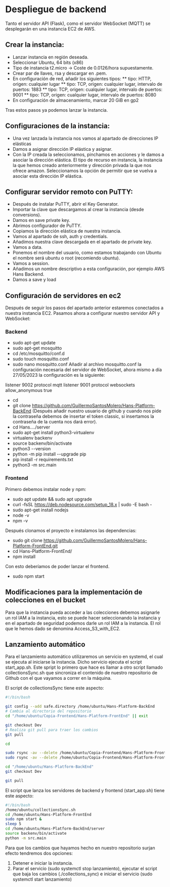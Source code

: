 # Despliegue de backend

Tanto el servidor API (Flask), como el servidor WebSocket (MQTT) se desplegarán en una instancia EC2 de AWS.

## Crear la instancia:
* Lanzar instancia en región deseada.
* Seleccionar Ubuntu, 64 bits (x86)
* Tipo de instancia t2.micro -> Coste de 0.0126/hora supuestamente.
* Crear par de llaves, rsa y descargar en .pem.
* En configuración de red, añadir los siguientes tipos:
** tipo: HTTP, origen: cualquier lugar
** tipo: TCP, origen: cualquier lugar, intervalo de puertos: 1883
** tipo: TCP, origen: cualquier lugar, intervalo de puertos: 9001
** tipo: TCP, origen: cualquier lugar, intervalo de puertos: 8080
* En configuración de almacenamiento, marcar 20 GiB en gp2

Tras estos pasos ya podemos lanzar la instancia.

## Configuraciones de la instancia:
* Una vez lanzada la instancia nos vamos al apartado de direcciones IP elásticas
* Damos a asignar dirección IP elástica y asignar.
* Con la IP creada la seleccionamos, pinchamos en acciones y le damos a asociar la dirección elástica. El tipo de recurso en instancia, la instancia la que hemos creado anteriormente y dirección privada la que nos ofrece amazon. Seleccionamos la opción de permitir que se vuelva a asociar esta dirección IP elástica.

## Configurar servidor remoto con PuTTY:

* Después de instalar PuTTY, abrir el Key Generator.
* Importar la clave que descargamos al crear la instancia (desde conversions).
* Damos en save private key.
* Abrimos configurador de PuTTY.
* Copiamos la dirección elástica de nuestra instancia.
* Vamos al apartado de ssh, auth y credentials.
* Añadimos nuestra clave descargada en el apartado de private key.
* Vamos a data.
* Ponemos el nombre del usuario, como estamos trabajando con Ubuntu el nombre será ubuntu o root (recomiendo ubuntu).
* Vamos a session.
* Añadimos un nombre descriptivo a esta configuración, por ejemplo AWS Hans Backend.
* Damos a save y load

## Configuración de servidores en ec2
Después de seguir los pasos del apartado anterior estaremos conectados a nuestra instancia EC2. Pasamos ahora a configurar nuestro servidor API y WebSocket:
### Backend
* sudo apt-get update
* sudo apt-get mosquitto
* cd /etc/mosquitto/conf.d
* sudo touch mosquitto.conf
* sudo nano mosquitto.conf 
Añadir al archivo mosquitto.conf la configuración necesaria del servidor de WebSocket, ahora mismo a día 27/05/2023 la configuración es la siguiente:

listener 9002 
protocol mqtt
listener 9001
protocol websockets
allow_anonymous true

* cd
* git clone https://github.com/GuillermoSantosMolero/Hans-Platform-BackEnd 
(Después añadir nuestro usuario de github y cuando nos pide la contraseña debemos de insertar el token classic, si insertamos la contraseña de la cuenta nos dará error).
* cd Hans..../server
* sudo apt-get install python3-virtualenv
* virtualenv backenv
* source backenv/bin/activate
* python3 --version
* python -m pip install --upgrade pip
* pip install -r requirements.txt
* python3 -m src.main

### Frontend

Primero debemos instalar node y npm:

* sudo apt update && sudo apt upgrade
* curl -fsSL https://deb.nodesource.com/setup_18.x | sudo -E bash -
* sudo apt-get install nodejs
* node -v
* npm -v

Después clonamos el proyecto e instalamos las dependencias:

* sudo git clone https://github.com/GuillermoSantosMolero/Hans-Platform-FrontEnd.git
* cd Hans-Platform-FrontEnd/
* npm install 

Con esto deberíamos de poder lanzar el frontend.

* sudo npm start
## Modificaciones para la implementación de colecciones en el bucket

Para que la instancia pueda acceder a las colecciones debemos asignarle un rol IAM a la instancia, esto se puede hacer seleccionando la instancia y en el apartado de seguridad podemos darle un rol IAM a la instancia. El rol que le hemos dado se denomina Access_S3_with_EC2.

## Lanzamiento automático

Para el lanzamiento automático utilizaremos un servicio en systemd, el cual se ejecuta al iniciarse la instancia.
Dicho servicio ejecuta el script start_app.sh. Este spript lo primero que hace es llamar a otro script llamado collectionsSync.sh que sincroniza el contenido de nuestro repositorio de Github con el que vayamos a correr en la máquina.

El script de collectionsSync tiene este aspecto:
```sh
#!/bin/bash

git config --add safe.directory /home/ubuntu/Hans-Platform-BackEnd
# Cambia al directorio del repositorio
cd "/home/ubuntu/Copia-Frontend/Hans-Platform-FrontEnd" || exit

git checkout Dev
# Realiza git pull para traer los cambios
git pull

cd

sudo rsync -av --delete /home/ubuntu/Copia-Frontend/Hans-Platform-FrontEnd/src/* /home/ubuntu/Hans-Platform-FrontEnd/src
sudo rsync -av --delete /home/ubuntu/Copia-Frontend/Hans-Platform-FrontEnd/package* /home/ubuntu/Hans-Platform-FrontEnd

cd "/home/ubuntu/Hans-Platform-BackEnd"
git checkout Dev

git pull

```

El script que lanza los servidores de backend y frontend (start_app.sh) tiene este aspecto:
```sh
#!/bin/bash
/home/ubuntu/collectionsSync.sh
cd /home/ubuntu/Hans-Platform-FrontEnd
sudo npm start &
sleep 5
cd /home/ubuntu/Hans-Platform-BackEnd/server
source backenv/bin/activate
python -m src.main

```
Para que los cambios que hayamos hecho en nuestro repositorio surjan efecto tendremos dos opciones: 
1. Detener e iniciar la instancia.
2. Parar el servicio (sudo systemctl stop lanzamiento), ejecutar el script que baja los cambios (./collections_sync) e iniciar el servicio (sudo systemctl start lanzamiento)